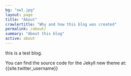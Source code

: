 ```yaml
---
bg: "owl.jpg"
layout: page
title: "About"
crawlertitle: "Why and how this blog was created"
permalink: /about/
summary: "About this blog"
active: about
---
```


this is a test blog.

You can find the source code for the Jekyll new theme at:
{{site.twitter_username}} 
